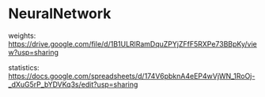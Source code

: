 # NeuralNetwork
weights: https://drive.google.com/file/d/1B1ULRlRamDquZPYjZFfF5RXPe73BBpKy/view?usp=sharing

statistics: https://docs.google.com/spreadsheets/d/174V6pbknA4eEP4wVjWN_1RoOj-_dXuG5rP_bYDVKq3s/edit?usp=sharing
